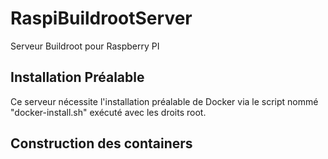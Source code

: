 # RaspiBuildrootServer
Serveur Buildroot pour Raspberry PI

## Installation Préalable

Ce serveur nécessite l'installation préalable de Docker via le script nommé "docker-install.sh" exécuté avec les droits root.

## Construction des containers 



